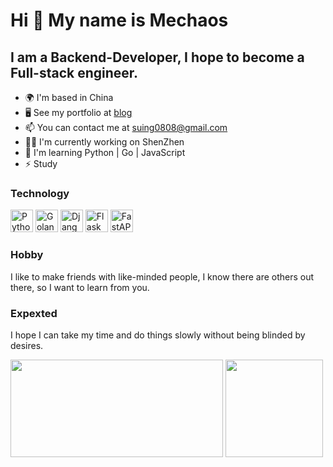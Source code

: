 # Hi 👋 My name is Mechaos

## I am a Backend-Developer, I hope to become a Full-stack engineer.

- 🌍 I'm based in China
- 🖥️ See my portfolio at [blog]()
- 📫 You can contact me at [suing0808@gmail.com](mailto:suing0808@gmail.com)
- 🐱‍🏍 I'm currently working on ShenZhen
- 🧠 I'm learning Python | Go | JavaScript
- ⚡ Study

### Technology
<p align="left">
<a href="https://www.python.org/" target="_blank" rel="noreferrer"><img src="https://cdn.jsdelivr.net/gh/devicons/devicon/icons/python/python-original.svg"  width="36" height="36" alt="Python" /></a>
<a href="https://go.dev/" target="_blank" rel="noreferrer"><img src="https://cdn.jsdelivr.net/gh/devicons/devicon/icons/go/go-original.svg"  width="36" height="36" alt="Golang" /></a>
<a href="https://www.djangoproject.com/" target="_blank" rel="noreferrer"><img src="https://cdn.jsdelivr.net/gh/devicons/devicon/icons/django/django-plain-wordmark.svg"  width="36" height="36" alt="Django" /></a>
<a href="https://flask.palletsprojects.com/en/2.3.x/" target="_blank" rel="noreferrer"><img src="https://cdn.jsdelivr.net/gh/devicons/devicon/icons/flask/flask-original.svg"  width="36" height="36" alt="Flask" /></a>
<a href="https://fastapi.tiangolo.com/" target="_blank" rel="noreferrer"><img src="https://cdn.jsdelivr.net/gh/devicons/devicon/icons/fastapi/fastapi-original-wordmark.svg"  width="36" height="36" alt="FastAPI" /></a>
</p>

### Hobby
 I like to make friends with like-minded people, I know there are others out there, so I want to learn from you.

### Expexted
I hope I can take my time and do things slowly without being blinded by desires.
<div>
  <img width="340px"  height="156" src="https://github-readme-stats.vercel.app/api/top-langs?username=xunminsu&theme=dark&show_icons=true&&bg_color=20,313131,0d1117&icon_color=6353c7&hide=contribs&hide_border=truelocale=en&layout=compact" />
  <img height="156" src="https://github-stats.liuli.lol/api?username=xunminsu&theme=dark&show_icons=true&include_all_commits=true&bg_color=20,313131,0d1117&icon_color=6353c7&hide=contribs&hide_border=true" />
</ div> 
